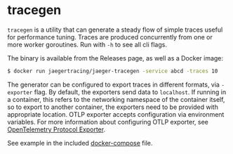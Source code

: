 # tracegen

`tracegen` is a utility that can generate a steady flow of simple traces useful for performance tuning.
Traces are produced concurrently from one or more worker goroutines. Run with `-h` to see all cli flags.

The binary is available from the Releases page, as well as a Docker image:

```sh
$ docker run jaegertracing/jaeger-tracegen -service abcd -traces 10
```

The generator can be configured to export traces in different formats, via `-exporter` flag.
By default, the exporters send data to `localhost`. If running in a container, this refers
to the networking namespace of the container itself, so to export to another container,
the exporters need to be provided with appropriate location.
OTLP exporter accepts configuration via environment variables.
For more information about configuring OTLP exporter, see [OpenTelemetry Protocol Exporter](https://github.com/open-telemetry/opentelemetry-specification/blob/main/specification/protocol/exporter.md).

See example in the included [docker-compose](./docker-compose.yml) file.
